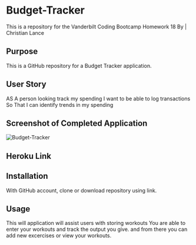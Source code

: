# Budget-Tracker

This is a repository for the Vanderbilt Coding Bootcamp Homework 18
By | Christian Lance


## Purpose
This is a GitHub repository for a Budget Tracker application. 


## User Story
AS A person looking track my spending
I want to be able to log transactions
So That I can identify trends in my spending


## Screenshot of Completed Application

![Budget-Tracker](/public/images//icons/other.JPG)

## Heroku Link


## Installation

With GitHub account, clone or download repository using link. 


## Usage

This will application will assist users with storing workouts
You are able to enter your workouts and track the output you give.
and from there you can add new excercises or view your workouts.